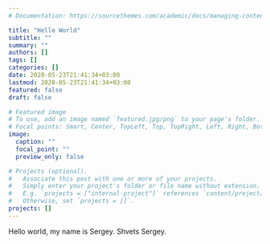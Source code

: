 ```yaml
---
# Documentation: https://sourcethemes.com/academic/docs/managing-content/

title: "Hello World"
subtitle: ""
summary: ""
authors: []
tags: []
categories: []
date: 2020-05-23T21:41:34+03:00
lastmod: 2020-05-23T21:41:34+03:00
featured: false
draft: false

# Featured image
# To use, add an image named `featured.jpg/png` to your page's folder.
# Focal points: Smart, Center, TopLeft, Top, TopRight, Left, Right, BottomLeft, Bottom, BottomRight.
image:
  caption: ""
  focal_point: ""
  preview_only: false

# Projects (optional).
#   Associate this post with one or more of your projects.
#   Simply enter your project's folder or file name without extension.
#   E.g. `projects = ["internal-project"]` references `content/project/deep-learning/index.md`.
#   Otherwise, set `projects = []`.
projects: []
---
```

Hello world, my name is Sergey. Shvets Sergey.
